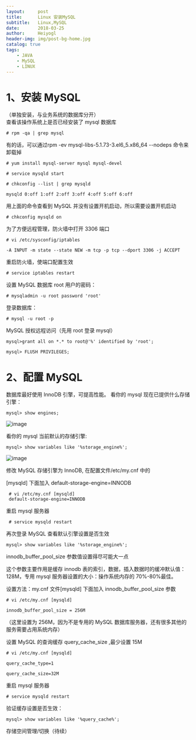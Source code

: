 ```yaml
---
layout:     post
title:      Linux 安装MySQL
subtitle:   Linux,MySQL
date:       2018-03-25
author:     Heiyogl
header-img: img/post-bg-home.jpg
catalog: true
tags:
    - JAVA
    - MySQL
    - LINUX
---
```



# 1、安装 MySQL
（单独安装，与业务系统的数据库分开）  
查看该操作系统上是否已经安装了 mysql 数据库
```
# rpm -qa | grep mysql 
```

有的话，可以通过rpm -ev mysql-libs-5.1.73-3.el6_5.x86_64 --nodeps 命令来卸载掉

```
# yum install mysql-server mysql mysql-devel
 
# service mysqld start
 
# chkconfig --list | grep mysqld
 
mysqld 0:off 1:off 2:off 3:off 4:off 5:off 6:off
```

用上面的命令查看到 MySQL 并没有设置开机启动，所以需要设置开机启动
```
# chkconfig mysqld on
```

为了方便远程管理，防火墙中打开 3306 端口
```
# vi /etc/sysconfig/iptables
```

```
-A INPUT -m state --state NEW -m tcp -p tcp --dport 3306 -j ACCEPT
```

重启防火墙，使端口配置生效
```
# service iptables restart
```
设置 MySQL 数据库 root 用户的密码：
```
# mysqladmin -u root password 'root'
```
登录数据库：
```
# mysql -u root -p
``` 
 
MySQL 授权远程访问（先用 root 登录 mysql）
```
mysql>grant all on *.* to root@'%' identified by 'root';
 
mysql> FLUSH PRIVILEGES;
```

# 2、配置 MySQL
数据库最好使用 InnoDB 引擎，可提高性能。
看你的 mysql 现在已提供什么存储引擎：
```
mysql> show engines;
```
![image](https://note.youdao.com/yws/public/resource/5ffa62ff7b192e63fcab32dbe759c0fa/xmlnote/67F2CEB614CD4482B30E7C39CD65ED77/22487)


看你的 mysql 当前默认的存储引擎:
```
mysql> show variables like '%storage_engine%';
```
![image](https://note.youdao.com/yws/public/resource/5ffa62ff7b192e63fcab32dbe759c0fa/xmlnote/8E6C1ACFE0E7404B8789BBC301CAE1B5/22494)

 
 修改 MySQL 存储引擎为 InnoDB, 在配置文件/etc/my.cnf 中的
 
[mysqld] 下面加入 default-storage-engine=INNODB
```
 # vi /etc/my.cnf [mysqld]
 default-storage-engine=INNODB
``` 

重启 mysql 服务器
```
 # service mysqld restart
``` 
 
再次登录 MySQL 查看默认引擎设置是否生效 
```
mysql> show variables like '%storage_engine%';
```

innodb_buffer_pool_size 参数值设置得尽可能大一点
 
这个参数主要作用是缓存 innodb 表的索引，数据，插入数据时的缓冲默认值：128M，专用 mysql 服务器设置的大小：操作系统内存的 70%-80%最佳。
 
设置方法：my.cnf 文件[mysqld] 下面加入 innodb_buffer_pool_size 参数
```
# vi /etc/my.cnf [mysqld]
 
innodb_buffer_pool_size = 256M
``` 

（这里设置为 256M，因为不是专用的 MySQL 数据库服务器，还有很多其他的服务需要占用系统内存）

设置 MySQL 的查询缓存 query_cache_size ,最少设置 15M
```
# vi /etc/my.cnf [mysqld]
 
query_cache_type=1
 
query_cache_size=32M
``` 
 
重启 mysql 服务器
```
# service mysqld restart
```
 
验证缓存设置是否生效： 
```
mysql> show variables like '%query_cache%';
```


存储空间管理/切换（待续）

